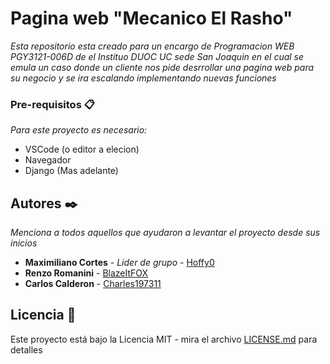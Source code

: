 # Pagina web "Mecanico El Rasho"

_Esta repositorio esta creado para un encargo de Programacion WEB PGY3121-006D de el Instituo DUOC UC sede San Joaquin en el cual se emula un caso donde un cliente nos pide desrrollar una pagina web para su negocio y se ira escalando implementando nuevas funciones_


### Pre-requisitos 📋

_Para este proyecto es necesario:_
* VSCode (o editor a elecion)
* Navegador
* Django (Mas adelante)

## Autores ✒️

_Menciona a todos aquellos que ayudaron a levantar el proyecto desde sus inicios_

* **Maximiliano Cortes** - *Lider de grupo* - [Hoffy0](https://github.com/Hoffy0)
* **Renzo Romanini** - [BlazeItFOX](https://github.com/BlazeItFOX)
* **Carlos Calderon** - [Charles197311](https://github.com/Charles197311)


## Licencia 📄

Este proyecto está bajo la Licencia MIT - mira el archivo [LICENSE.md](LICENSE.md) para detalles
